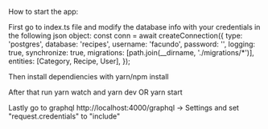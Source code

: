 How to start the app:

First go to index.ts file and modify the database info with your credentials in the following json object:
  const conn = await createConnection({
    type: 'postgres',
    database: 'recipes',
    username: 'facundo',
    password: '',
    logging: true,
    synchronize: true,
    migrations: [path.join(__dirname, './migrations/*')],
    entities: [Category, Recipe, User],
  });
  
 Then install dependiencies with yarn/npm install
 
 After that run yarn watch and yarn dev OR yarn start
 
 Lastly go to graphql http://localhost:4000/graphql -> Settings and set "request.credentials" to "include"
 

